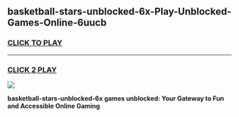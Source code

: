 
## basketball-stars-unblocked-6x-Play-Unblocked-Games-Online-6uucb
<h3>
<a href="https://premium76.site?title=basketball-stars-unblocked-6x&ref=25A">CLICK TO PLAY</a></h3>
<hr>

<h3>
<a href="https://premium76.site?title=basketball-stars-unblocked-6x&ref=25A">CLICK 2 PLAY</a>
  
</h3>

<a href="https://premium76.site?title=basketball-stars-unblocked-6x&ref=25A"><img src="https://clearcache.store/games.png"></a>


**basketball-stars-unblocked-6x games unblocked: Your Gateway to Fun and Accessible Online Gaming**
